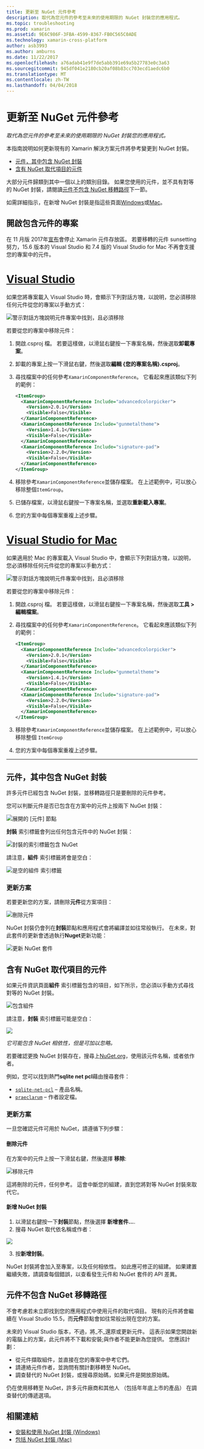 ```yaml
---
title: 更新至 NuGet 元件參考
description: 取代為您元件的參考至未來的使用期限的 NuGet 封裝您的應用程式。
ms.topic: troubleshooting
ms.prod: xamarin
ms.assetid: 9E6C986F-3FBA-4599-8367-FB0C565C0ADE
ms.technology: xamarin-cross-platform
author: asb3993
ms.author: amburns
ms.date: 11/22/2017
ms.openlocfilehash: a76adab41e9f7de5abb391e69a5b27783e0c3a63
ms.sourcegitcommit: 945df041e2180cb20af08b83cc703ecd1aedc6b0
ms.translationtype: MT
ms.contentlocale: zh-TW
ms.lasthandoff: 04/04/2018
---
```

# <a name="updating-component-references-to-nuget"></a>更新至 NuGet 元件參考

_取代為您元件的參考至未來的使用期限的 NuGet 封裝您的應用程式。_

本指南說明如何更新現有的 Xamarin 解決方案元件將參考變更到 NuGet 封裝。

- [元件，其中包含 NuGet 封裝](#contain)
- [含有 NuGet 取代項目的元件](#replace)

大部分元件歸類到其中一個以上的類別目錄。
如果您使用的元件，並不具有對等的 NuGet 封裝，請閱讀[元件不包含 NuGet 移轉路徑](#require-update)下一節。

如需詳細指示，在新增 NuGet 封裝是指這些頁面[Windows](https://docs.microsoft.com/nuget/quickstart/use-a-package)或[Mac](https://docs.microsoft.com/visualstudio/mac/nuget-walkthrough)。

## <a name="opening-a-project-containing-a-component"></a>開啟包含元件的專案

在 11 月版 2017年[宣布](https://blog.xamarin.com/hello-nuget-new-home-xamarin-components/)會停止 Xamarin 元件存放區。 若要移轉的元件 sunsetting 努力，15.6 版本的 Visual Studio 和 7.4 版的 Visual Studio for Mac 不再會支援您的專案中的元件。 

# <a name="visual-studiotabvswin"></a>[Visual Studio](#tab/vswin)

如果您將專案載入 Visual Studio 時，會顯示下列對話方塊，以說明，您必須移除任何元件從您的專案以手動方式：

![警示對話方塊說明元件專案中找到，且必須移除](component-nuget-images/component-alert-vs.png)

若要從您的專案中移除元件：

1. 開啟.csproj 檔。 若要這樣做，以滑鼠右鍵按一下專案名稱，然後選取**卸載專案**。 

2. 卸載的專案上按一下滑鼠右鍵，然後選取**編輯 {您的專案名稱}.csproj**。

3. 尋找檔案中的任何參考`XamarinComponentReference`。 它看起來應該類似下列的範例：

    ```xml
    <ItemGroup>
      <XamarinComponentReference Include="advancedcolorpicker">
        <Version>2.0.1</Version>
        <Visible>False</Visible>
      </XamarinComponentReference>
      <XamarinComponentReference Include="gunmetaltheme">
        <Version>1.4.1</Version>
        <Visible>False</Visible>
      </XamarinComponentReference>
      <XamarinComponentReference Include="signature-pad">
        <Version>2.2.0</Version>
        <Visible>False</Visible>
      </XamarinComponentReference>
    </ItemGroup>
    ```

4. 移除參考`XamarinComponentReference`並儲存檔案。 在上述範例中，可以放心移除整個`ItemGroup`。

5. 已儲存檔案，以滑鼠右鍵按一下專案名稱，並選取**重新載入專案**。

6. 您的方案中每個專案重複上述步驟。

# <a name="visual-studio-for-mactabvsmac"></a>[Visual Studio for Mac](#tab/vsmac)

如果適用於 Mac 的專案載入 Visual Studio 中，會顯示下列對話方塊，以說明，您必須移除任何元件從您的專案以手動方式：

![警示對話方塊說明元件專案中找到，且必須移除](component-nuget-images/component-alert.png)

若要從您的專案中移除元件：

1. 開啟.csproj 檔。 若要這樣做，以滑鼠右鍵按一下專案名稱，然後選取**工具 > 編輯檔案**。

2. 尋找檔案中的任何參考`XamarinComponentReference`。 它看起來應該類似下列的範例：

    ```xml
    <ItemGroup>
      <XamarinComponentReference Include="advancedcolorpicker">
        <Version>2.0.1</Version>
        <Visible>False</Visible>
      </XamarinComponentReference>
      <XamarinComponentReference Include="gunmetaltheme">
        <Version>1.4.1</Version>
        <Visible>False</Visible>
      </XamarinComponentReference>
      <XamarinComponentReference Include="signature-pad">
        <Version>2.2.0</Version>
        <Visible>False</Visible>
      </XamarinComponentReference>
    </ItemGroup>
    ```

3. 移除參考`XamarinComponentReference`並儲存檔案。 在上述範例中，可以放心移除整個 `ItemGroup`

4. 您的方案中每個專案重複上述步驟。 

-----

<a name="contain" />

## <a name="components-that-contain-nuget-packages"></a>元件，其中包含 NuGet 封裝

許多元件已經包含 NuGet 封裝，並移轉路徑只是要刪除的元件參考。

您可以判斷元件是否已包含在方案中的元件上按兩下 NuGet 封裝：

![展開的 [元件] 節點](component-nuget-images/solution-sml.png)

**封裝** 索引標籤會列出任何包含元件中的 NuGet 封裝：

![封裝的索引標籤包含 NuGet](component-nuget-images/packages-tab-sml.png)

請注意，**組件** 索引標籤將會是空白：

![是空的組件 索引標籤](component-nuget-images/assemblies-tab-empty-sml.png)

### <a name="updating-the-solution"></a>更新方案

若要更新您的方案，請刪除**元件**從方案項目：

![刪除元件](component-nuget-images/delete-component-sml.png)

NuGet 封裝仍會列在**封裝**節點和應用程式會將編譯並如往常般執行。 在未來，對此套件的更新會透過執行**Nuget**更新功能：

![更新 NuGet 套件](component-nuget-images/nuget-update-sml.png)


<a name="replace" />

## <a name="components-with-nuget-replacements"></a>含有 NuGet 取代項目的元件

如果元件資訊頁面**組件** 索引標籤包含的項目，如下所示，您必須以手動方式尋找對等的 NuGet 封裝。

![包含組件](component-nuget-images/assemblies-tab-sml.png)

請注意，**封裝** 索引標籤可能是空白：

![](component-nuget-images/packages-tab-empty-sml.png)

_它可能包含 NuGet 相依性，但是可加以忽略。_


若要確認更換 NuGet 封裝存在，搜尋上[NuGet.org](https://www.nuget.org/packages)，使用該元件名稱，或者依作者。

例如，您可以找到熱門**sqlite net pcl**藉由搜尋套件：

- [`sqlite-net-pcl`](https://www.nuget.org/packages?q=sqlite-net-pcl) – 產品名稱。
- [`praeclarum`](https://www.nuget.org/packages?q=praeclarum) – 作者設定檔。


### <a name="updating-the-solution"></a>更新方案

一旦您確認元件可用於 NuGet，請遵循下列步驟：

#### <a name="delete-the-component"></a>刪除元件

在方案中的元件上按一下滑鼠右鍵，然後選擇 **移除**:

![移除元件](component-nuget-images/remove-component-sml.png)

這將刪除的元件，任何參考。 這會中斷您的組建，直到您將對等 NuGet 封裝來取代它。

#### <a name="add-the-nuget-package"></a>新增 NuGet 封裝

1. 以滑鼠右鍵按一下**封裝**節點，然後選擇 **新增套件...**.
2. 搜尋 NuGet 取代依名稱或作者：

  ![](component-nuget-images/nuget-search-sml.png)

3. 按**新增封裝**。

NuGet 封裝將會加入至專案，以及任何相依性。
如此應可修正的組建。 如果建置繼續失敗，請調查每個錯誤，以查看發生元件和 NuGet 套件的 API 差異。

<a name="require-update" />

## <a name="components-without-a-nuget-migration-path"></a>元件不包含 NuGet 移轉路徑

不會考慮若未立即找到您的應用程式中使用元件的取代項目。 現有的元件將會繼續在 Visual Studio 15.5，而**元件**節點會如往常般出現在您的方案。

未來的 Visual Studio 版本，不過，將_不_還原或更新元件。
這表示如果您開啟新的電腦上的方案，此元件將不下載和安裝;與作者不能更新為您提供。 您應該計劃：

* 從元件擷取組件，並直接在您的專案中參考它們。
* 請連絡元件作者，並詢問有關計劃移轉至 NuGet。
* 調查替代的 NuGet 封裝，或搜尋原始碼，如果元件是開放原始碼。

仍在使用移轉至 NuGet，許多元件廠商和其他人 （包括年年底上市的產品） 在調查替代的傳遞選項。


## <a name="related-links"></a>相關連結

- [安裝和使用 NuGet 封裝 (Windows)](https://docs.microsoft.com/nuget/quickstart/use-a-package)
- [包括 NuGet 封裝 (Mac)](https://docs.microsoft.com/visualstudio/mac/nuget-walkthrough)
